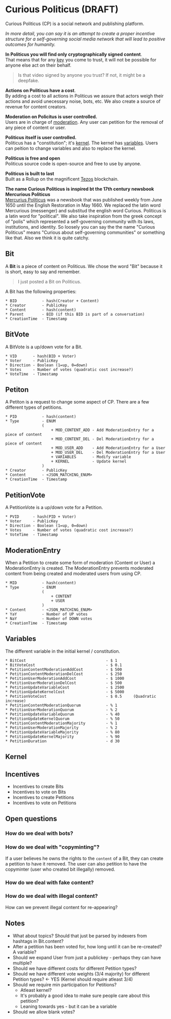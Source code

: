 # Curious Politicus (DRAFT)

Curious Politicus (CP) is a social network and publishing platform.

*In more detail, you can say it is an attempt to create a proper incentive structure for a self-governing social media network that will lead to positive outcomes for humanity.*

**In Politicus you will find only cryptographically signed content**.  
That means that for any [key]() you come to trust, it will not be possible for anyone else act on their behalf.

> Is that video signed by anyone you trust? If not, it might be a deepfake. 

**Actions on Politicus have a cost**.  
By adding a cost to all actions in Politicus we assure that actors weigh their actions and avoid unecessary noise, bots, etc. 
We also create a source of revenue for content creators.

**Moderation on Policitus is user controlled.**  
Users are in charge of [moderation](). Any user can petition for the removal of any piece of content or user.

**Politicus itself is user controlled.**  
Politicus has a "constitution"; it's [kernel](). The kernel has [variables](). Users can peition to change variables and also to replace the kernel.

**Politicus is free and open**  
Politicus source code is open-source and free to use by anyone.

**Politicus is built to last**  
Built as a Rollup on the magnificent [Tezos](https://tezos.com) blockchain.

**The name Curious Politicus is inspired bt the 17th century newsbook Mercurious Politicus**  
[Mercurius Politicus](https://en.wikipedia.org/wiki/Mercurius_Politicus) was a newsbook that was published weekly from June 1650 until the English Restoration in May 1660.
We replaced the latin word Mercurious (messenger) and substitud the english word Curious. Politicus is a latin word for "political". We also take inspiration from the greek concept of "polis" which represented a self-governing community with its laws, institutions, and identity. So loosely you can say the the name "Curious Politicus" means "Curious about self-governing communities" or something like that. Also we think it is quite catchy.

## Bit 

A **Bit** is a piece of content on Politicus. We chose the word "Bit" because it is short, easy to say and remember.

> I just posted a Bit on Politicus.

A Bit has the following properties:

```
* BID           - hash(Creator + Content)
* Creator       - PublicKey 
* Content       - hash(content)
* Parent        - BID (if this BID is part of a conversation)
* CreationTime  - Timestamp 
```

## BitVote

A BitVote is a up/down vote for a Bit.

```
* VID       - hash(BID + Voter)
* Voter     - PublicKey
* Direction - Boolean (1=up, 0=down)
* Votes     - Number of votes (quadratic cost increase?)
* VoteTime  - Timestamp
```

## Petiton

A Petiton is a request to change some aspect of CP. There are a few different types of petitions.

```
* PID           - hash(content)
* Type          - ENUM 
                (
                    + MOD_CONTENT_ADD - Add ModerationEntry for a piece of content
                    + MOD_CONTENT_DEL - Del ModerationEntry for a piece of content
                    + MOD_USER_ADD    - Add ModerationEntry for a User
                    + MOD_USER_DEL    - Del ModerationEntry for a User
                    + VARIABLES       - Modify variable
                    + KERNEL          - Update kernel
                )
* Creator       - PublicKey
* Content       - <JSON_MATCHING_ENUM> 
* CreationTime  - Timestamp
```

## PetitionVote

A PetitionVote is a up/down vote for a Petition.

```
* PVID      - hash(PID + Voter)
* Voter     - PublicKey
* Direction - Boolean (1=up, 0=down)
* Votes     - Number of votes (quadratic cost increase?)
* VoteTime  - Timestamp
```

## ModerationEntry

When a Petition to create some form of moderation (Content or User) a ModerationEntry is created.
The ModerationEntry prevents moderated content from being created and moderated users from using CP. 

```
* MID           - hash(content)
* Type          - ENUM 
                (
                    + CONTENT
                    + USER
                )
* Content       - <JSON_MATCHING_ENUM> 
* YaY           - Number of UP votes
* NaY           - Number of DOWN votes
* CreationTime  - Timestamp
```

## Variables

The different variable in the initial kernel / constitution.

```
* BitCost                                   - $ 1
* BitVoteCost                               - $ 0.1
* PetitionContentModerationAddCost          - $ 500
* PetitionContentModerationDelCost          - $ 250
* PetitionUserModerationAddCost             - $ 1000
* PetitionUserModerationDelCost             - $ 500
* PetitionUpdateVariableCost                - $ 2500
* PetitionUpdateKernelCost                  - $ 5000
* PetitionVoteCost                          - $ 0.5     (Quadratic increase)
* PetitionContentModerationQuorum           - % 1
* PetitionUserModerationQuorum              - % 2
* PetitionUpdateVariableQuorum              - % 40
* PetitionUpdateKernelQuorum                - % 50
* PetitionContentModerationMajority         - % 1
* PetitionUserModerationMajority            - % 2
* PetitionUpdateVariableMajority            - % 80
* PetitionUpdateKernelMajority              - % 90
* PetitionDuration                          - d 30
```

## Kernel 

## Incentives

* Incentives to create Bits
* Incentives to vote on Bits
* Incentives to create Petitions
* Incentives to vote on Petitions

## Open questions

### How do we deal with bots? 

### How do we deal with "copyminting"?

If a user believes he owns the rights to the `content` of a Bit, they can create a petition to have it removed.
The user can also petition to have the copyminter (user who created bit illegally) removed.

### How do we deal with fake content?

### How do we deal with illegal content?

How can we prevent illegal content for re-appearing?

## Notes

* What about topics? Should that just be parsed by indexers from hashtags in Bit.content?
* After a petition has been voted for, how long until it can be re-created? A variable?
* Should we expand User from just a publickey - perhaps they can have multiple?
* Should we have different costs for different Petition types?
* Should we have different vote weights (3/4 majority) for different Petition types? <- YES (Kernel should require atleast 3/4)
* Should we require min participation for Petitions?
  * Atleast kernel?
  * It's probably a good idea to make sure people care about this petition?
  * Leaning towards yes - but it can be a variable
* Should we allow blank votes?
 
